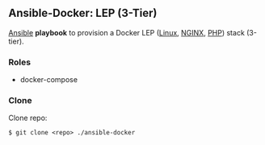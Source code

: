 ## Ansible-Docker: LEP (3-Tier)

[Ansible](http://www.ansible.com/) **playbook** to provision a Docker LEP ([Linux](http://www.linux.org/), [NGINX](http://nginx.org/), [PHP](http://php.net/)) stack (3-tier).

### Roles

- docker-compose

### Clone

Clone repo:
    
    $ git clone <repo> ./ansible-docker

